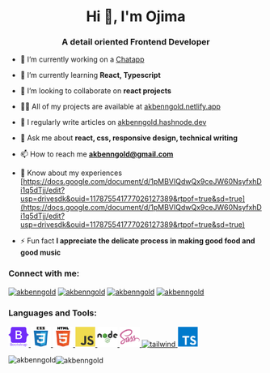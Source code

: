 <h1 align="center">Hi 👋, I'm Ojima</h1>
<h3 align="center">A detail oriented Frontend Developer</h3>


- 🔭 I’m currently working on a [Chatapp](https://github.com/akbenngold/chat-app)

- 🌱 I’m currently learning **React, Typescript**

- 👯 I’m looking to collaborate on **react projects**

- 👨‍💻 All of my projects are available at [akbenngold.netlify.app](akbenngold.netlify.app)

- 📝 I regularly write articles on [akbenngold.hashnode.dev](akbenngold.hashnode.dev)

- 💬 Ask me about **react, css, responsive design, technical writing**

- 📫 How to reach me **akbenngold@gmail.com**

- 📄 Know about my experiences [https://docs.google.com/document/d/1pMBVIQdwQx9ceJW60NsyfxhDi1q5dTjj/edit?usp=drivesdk&ouid=117875541777026127389&rtpof=true&sd=true](https://docs.google.com/document/d/1pMBVIQdwQx9ceJW60NsyfxhDi1q5dTjj/edit?usp=drivesdk&ouid=117875541777026127389&rtpof=true&sd=true)

- ⚡ Fun fact **I appreciate the delicate process in making good food and good music**

<h3 align="left">Connect with me:</h3>
<p align="left">
<a href="https://twitter.com/akbenngold" target="blank"><img align="center" src="https://raw.githubusercontent.com/rahuldkjain/github-profile-readme-generator/master/src/images/icons/Social/twitter.svg" alt="akbenngold" height="30" width="40" /></a>
<a href="https://linkedin.com/in/akbenngold" target="blank"><img align="center" src="https://raw.githubusercontent.com/rahuldkjain/github-profile-readme-generator/master/src/images/icons/Social/linked-in-alt.svg" alt="akbenngold" height="30" width="40" /></a>
<a href="https://instagram.com/akbenngold" target="blank"><img align="center" src="https://raw.githubusercontent.com/rahuldkjain/github-profile-readme-generator/master/src/images/icons/Social/instagram.svg" alt="akbenngold" height="30" width="40" /></a>
<a href="https://hashnode.com/akbenngold" target="blank"><img align="center" src="https://raw.githubusercontent.com/rahuldkjain/github-profile-readme-generator/master/src/images/icons/Social/hashnode.svg" alt="akbenngold" height="30" width="40" /></a>
</p>

<h3 align="left">Languages and Tools:</h3>
<p align="left"> <a href="https://getbootstrap.com" target="_blank" rel="noreferrer"> <img src="https://raw.githubusercontent.com/devicons/devicon/master/icons/bootstrap/bootstrap-plain-wordmark.svg" alt="bootstrap" width="40" height="40"/> </a> <a href="https://www.w3schools.com/css/" target="_blank" rel="noreferrer"> <img src="https://raw.githubusercontent.com/devicons/devicon/master/icons/css3/css3-original-wordmark.svg" alt="css3" width="40" height="40"/> </a> <a href="https://www.w3.org/html/" target="_blank" rel="noreferrer"> <img src="https://raw.githubusercontent.com/devicons/devicon/master/icons/html5/html5-original-wordmark.svg" alt="html5" width="40" height="40"/> </a> <a href="https://developer.mozilla.org/en-US/docs/Web/JavaScript" target="_blank" rel="noreferrer"> <img src="https://raw.githubusercontent.com/devicons/devicon/master/icons/javascript/javascript-original.svg" alt="javascript" width="40" height="40"/> </a> <a href="https://nodejs.org" target="_blank" rel="noreferrer"> <img src="https://raw.githubusercontent.com/devicons/devicon/master/icons/nodejs/nodejs-original-wordmark.svg" alt="nodejs" width="40" height="40"/> </a> <a href="https://sass-lang.com" target="_blank" rel="noreferrer"> <img src="https://raw.githubusercontent.com/devicons/devicon/master/icons/sass/sass-original.svg" alt="sass" width="40" height="40"/> </a> <a href="https://tailwindcss.com/" target="_blank" rel="noreferrer"> <img src="https://www.vectorlogo.zone/logos/tailwindcss/tailwindcss-icon.svg" alt="tailwind" width="40" height="40"/> </a> <a href="https://www.typescriptlang.org/" target="_blank" rel="noreferrer"> <img src="https://raw.githubusercontent.com/devicons/devicon/master/icons/typescript/typescript-original.svg" alt="typescript" width="40" height="40"/> </a> </p>

<p><img align="left" src="https://github-readme-stats.vercel.app/api/top-langs?username=akbenngold&show_icons=true&locale=en&layout=compact" alt="akbenngold" /></p>

<p><img align="center" src="https://github-readme-streak-stats.herokuapp.com/?user=akbenngold&" alt="akbenngold" /></p>
